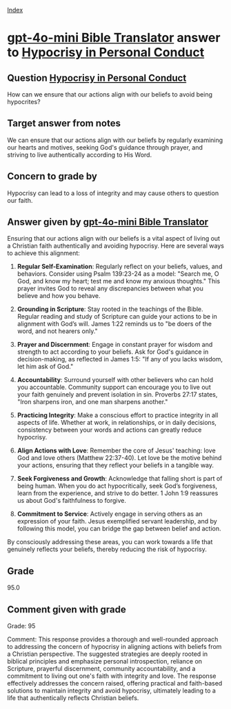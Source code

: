 
[Index](../../index.md)
# [gpt-4o-mini Bible Translator](../../answering_models/gpt-4o-mini_Bible_Translator.md) answer to [Hypocrisy in Personal Conduct](../../questions/Hypocrisy_in_Personal_Conduct.md)

## Question [Hypocrisy in Personal Conduct](../../questions/Hypocrisy_in_Personal_Conduct.md)
How can we ensure that our actions align with our beliefs to avoid being hypocrites?

## Target answer from notes
We can ensure that our actions align with our beliefs by regularly examining our hearts and motives, seeking God's guidance through prayer, and striving to live authentically according to His Word.

## Concern to grade by
Hypocrisy can lead to a loss of integrity and may cause others to question our faith.

## Answer given by [gpt-4o-mini Bible Translator](../../answering_models/gpt-4o-mini_Bible_Translator.md)
Ensuring that our actions align with our beliefs is a vital aspect of living out a Christian faith authentically and avoiding hypocrisy. Here are several ways to achieve this alignment:

1. **Regular Self-Examination**: Regularly reflect on your beliefs, values, and behaviors. Consider using Psalm 139:23-24 as a model: "Search me, O God, and know my heart; test me and know my anxious thoughts." This prayer invites God to reveal any discrepancies between what you believe and how you behave.

2. **Grounding in Scripture**: Stay rooted in the teachings of the Bible. Regular reading and study of Scripture can guide your actions to be in alignment with God’s will. James 1:22 reminds us to "be doers of the word, and not hearers only."

3. **Prayer and Discernment**: Engage in constant prayer for wisdom and strength to act according to your beliefs. Ask for God's guidance in decision-making, as reflected in James 1:5: "If any of you lacks wisdom, let him ask of God."

4. **Accountability**: Surround yourself with other believers who can hold you accountable. Community support can encourage you to live out your faith genuinely and prevent isolation in sin. Proverbs 27:17 states, "Iron sharpens iron, and one man sharpens another."

5. **Practicing Integrity**: Make a conscious effort to practice integrity in all aspects of life. Whether at work, in relationships, or in daily decisions, consistency between your words and actions can greatly reduce hypocrisy.

6. **Align Actions with Love**: Remember the core of Jesus' teaching: love God and love others (Matthew 22:37-40). Let love be the motive behind your actions, ensuring that they reflect your beliefs in a tangible way.

7. **Seek Forgiveness and Growth**: Acknowledge that falling short is part of being human. When you do act hypocritically, seek God’s forgiveness, learn from the experience, and strive to do better. 1 John 1:9 reassures us about God's faithfulness to forgive.

8. **Commitment to Service**: Actively engage in serving others as an expression of your faith. Jesus exemplified servant leadership, and by following this model, you can bridge the gap between belief and action.

By consciously addressing these areas, you can work towards a life that genuinely reflects your beliefs, thereby reducing the risk of hypocrisy.

## Grade
95.0

## Comment given with grade
Grade: 95

Comment: This response provides a thorough and well-rounded approach to addressing the concern of hypocrisy in aligning actions with beliefs from a Christian perspective. The suggested strategies are deeply rooted in biblical principles and emphasize personal introspection, reliance on Scripture, prayerful discernment, community accountability, and a commitment to living out one's faith with integrity and love. The response effectively addresses the concern raised, offering practical and faith-based solutions to maintain integrity and avoid hypocrisy, ultimately leading to a life that authentically reflects Christian beliefs.

